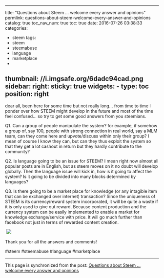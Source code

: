 
---
title: "Questions about Steem ... welcome every answer and opinions"
permlink: questions-about-steem-welcome-every-answer-and-opinions
catalog: true
toc_nav_num: true
toc: true
date: 2016-07-26 03:38:33
categories:
- steem
tags:
- steem
- steemabuse
- language
- marketplace
- 
thumbnail: //i.imgsafe.org/6dadc94cad.png
sidebar:
    right:
        sticky: true
widgets:
    -
        type: toc
        position: right
---


<p>dear all, been here for some time but not really long... from time to time I ponder over how STEEM might develop in the future and most of the time feel confused... so try to get some good answers from you steemians.</p>
<p>Q1. Can a group of people manipulate the system? for example, if somehow a group of, say 100, people with strong connection in real world, say a MLM team, can they come here and upvote/discuss within only their group? I mean of course I know they can, but can they thus exploit the system so that they get a lot cashout in return but they hardly contribute to the community?</p>
<p>Q2. Is language going to be an issue for STEEM? I mean right now almost all popular posts are in English, but as steem moves on it no doubt will develop globally. Then the language issue will kick in, how is it going to affect the system? Is it going to be divided into many blocks determined by languages? </p>
<p>Q3. Is there going to be a market place for knowledge (or any intagible item that can be exchanged over internet) transaction? Since the uniqueness of STEEM is its currency/reward system incorporated, it will be quite a waste if it is only used to give out reward. Because content production and the currency system can be easily implemented to enable a market for knowledge exchange/service with price. It will go much further than facebook not just in terms of rewarded content creation.</p>
<p> <img src="//i.imgsafe.org/6dadc94cad.png" /></p>
<p>Thank you for all the answers and comments!</p>
<p>#steem #steemabuse #language #marketplace </p>

- - -

This page is synchronized from the post: [Questions about Steem ... welcome every answer and opinions](https://steemit.com/@deanliu/questions-about-steem-welcome-every-answer-and-opinions)
